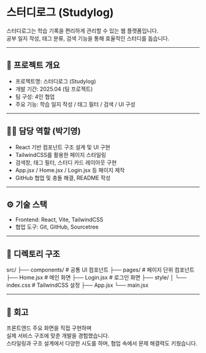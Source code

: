 # 스터디로그 (Studylog)

스터디로그는 학습 기록을 편리하게 관리할 수 있는 웹 플랫폼입니다.  
공부 일지 작성, 태그 분류, 검색 기능을 통해 효율적인 스터디를 돕습니다.

---

## 🧩 프로젝트 개요

- 프로젝트명: 스터디로그 (Studylog)
- 개발 기간: 2025.04 (팀 프로젝트)
- 팀 구성: 4인 협업
- 주요 기능: 학습 일지 작성 / 태그 필터 / 검색 / UI 구성

---

## 👩‍💻 담당 역할 (박기영)

- React 기반 컴포넌트 구조 설계 및 UI 구현
- TailwindCSS를 활용한 페이지 스타일링
- 검색창, 태그 필터, 스터디 카드 레이아웃 구현
- App.jsx / Home.jsx / Login.jsx 등 페이지 제작
- GitHub 협업 및 충돌 해결, README 작성

---

## ⚙️ 기술 스택

- Frontend: React, Vite, TailwindCSS
- 협업 도구: Git, GitHub, Sourcetree

---

## 📁 디렉토리 구조

src/
├── components/         # 공통 UI 컴포넌트
├── pages/              # 페이지 단위 컴포넌트
├── Home.jsx            # 메인 화면
├── Login.jsx           # 로그인 화면
├── style/
│   └── index.css       # TailwindCSS 설정
├── App.jsx
└── main.jsx


---

## 💬 회고

프론트엔드 주요 화면을 직접 구현하며  
실제 서비스 구조에 맞춘 개발을 경험했습니다.  
스타일링과 구조 설계에서 다양한 시도를 하며, 협업 속에서 문제 해결력도 키웠습니다.
